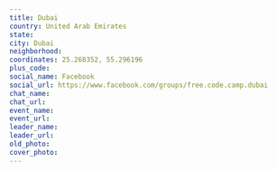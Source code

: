 ```yaml
---
title: Dubai
country: United Arab Emirates
state: 
city: Dubai
neighborhood: 
coordinates: 25.268352, 55.296196
plus_code:
social_name: Facebook
social_url: https://www.facebook.com/groups/free.code.camp.dubai
chat_name:
chat_url:
event_name:
event_url:
leader_name:
leader_url:
old_photo: 
cover_photo:
---
```

